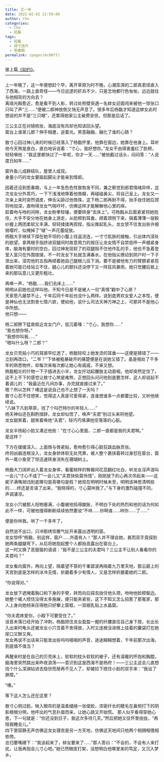 ```yaml
---
title: 又一年
date: 2022-02-02 22:59:00
author: Cho
categories: 
  - Cho
  - 短篇
tags: 
  - 短篇
  - 得寸进尺
  - 思春期
permalink: /pages/6c00ff/
---
```


接上篇[《如约》](/pages/bf37c6/)。  
——————

上一年晚了，这一年便想赶个早，离开草原为时不晚，心潮澎湃的二郎真君径直入了西海<!-- more -->，一路上直奇怪——今日巡逻的虾兵不少，只是怎地都行色匆匆，远远就往与他相背的方向去？  
离瑶光殿愈近，愈是看不到人影，转过处照壁突遇一名蚌女迎面闯来被他一惊张口只叫了声“三……”便被二郎神放倒又悄无声息了。很多年后杨戬才知道这蚌女此时想说的并不是“三只眼”，还累得她家公主破费安抚，但那是后话了。

三公主正在对镜梳妆，海底没有风却也知该回头望。  
窗台上谁家儿郎？伸手相邀，逆着光。笑意融融，融化了谁的心肠？

敖寸心回过神儿来的时候已经落入了杨戬怀里，他靠在窗边，她靠在他身上。耳听他今天煞是直白，直白地诉说着：“寸心，我好想你。”龙女不由得害羞红了脸颊，轻轻嗔他：“我这里都快过了一年呢，你才一天……”被他截过话头，闷闷答：“人说度日如年……”

窗外鱼儿成群结队，屋里人成双。  
身量小巧的龙女要踮起脚尖才能亲到情郎。

因着还没到思春期，与上一年急色色性致勃发不同，兼之察觉到郎君情绪异样，这次龙女分外乖巧，一下下浅浅地啄着他唇瓣，再碰碰鼻尖，将自己呈上。龙女又一次亲上来时突然调皮，伸舌尖舔过他唇珠，这下杨二郎再耐不得，抬手拢住她后颈将吻加深，直吻得龙女气喘吁吁，仿佛这样才能解解他心里的痒。  
趁着吻与吻的间隙，龙女粉拳轻锤，便要转身“去床上”。可杨戬从后面紧紧将她抱住，大手不安分地在她身上游走，从脸颊到耳垂，顺着颈侧下来，隔着薄薄一层鲛纱握上两团柔软又丰满，轻轻揉揉再捏捏，指尖推起乳头，龙女禁不住发出些许细弱嘤咛，似掩掉了“啵”一声花蕾绽放。  
杨戬大手继续下探在她平坦的小腹上往返流连，一寸寸肌肤的接触，引出体内深处的欲望。拿两根手指挤进双腿间时故意用力的按压让龙女情不自禁低呼一声绷紧身体，脑海有霎时的空白，回过神发现软了的双腿阻不住他作乱的手，他也不急着登堂入室只在外围按揉，不一时龙女下处就含满春水，在他指尖撩动到阴户时一下子泄出来，湿完他的五指再顺着她自己腿根儿往下淌。要不是被他有力的臂膀紧紧揽着她可能已经站立不住，腿心儿的颤抖还没停下又一阵狂风暴雨，她只觉腰后抵上来的那玩意儿又更形粗壮。

再唤一声，“杨戬……我们去床上……”  
明明从前她也这样叫他，不知今日是不是被人一句“真情”戳中了心房？  
天家思凡屡禁不止，千年后同千年前也没什么两样。说到底男欢女爱人之本性，便是神仙也无法割舍七情六欲，便如他，说什么司法天神万神之上，可那并不是他心中所想。  
他只想——

杨二郎胯下猛兽抵近龙女门户，低沉着嗓：“寸心，我想你……”  
“我也想你呀。”  
“我想你叫我……”  
“嗯叫什么呀？二郎？”

龙女贝壳般小巧的耳廓早红透了，杨戬轻咬上她发烫的耳垂——这便是猜错了——立刻再改口，“二爷？”下体被粗暴破开的痛楚便是在说她又错了。虽是相处了千多年的熟悉物件，却每次来每次都让她心有戚戚，不来又想。  
杨戬粗壮的什物一下子插进去小半，龙女拧动起腰肢主动吞咽，他却突然定住了。这不上不下的感觉让敖寸心煞是难熬，正想回头问问他到底要怎样，这人却说起不着调儿的：“我最近在凡间办事，办完就直接过来了。”  
嗯？所以怎样？噢这是说自己也不止想了一天吗？  
敖寸心忍不住想笑，觉得这人真是可爱得紧，连谁想谁多一点都要比较，又听他继续说。  
“八妹下凡到草原，找了个叫巴特尔的年轻人……”  
杨天神似还在斟酌措辞，龙女却似悟了，唤声“夫君”别过头来将他望。  
龙女甜笑着，甜笑着唤他“夫君”，轻巧巧填满他空落落的心脏。

龙女半扬起小脸又凑近他些：“在寸心心里面，二郎一直都是我的夫君啊。”  
是这样？

下方在缓缓深入，上面唇与唇紧贴，愈吻愈引得心脏狂跳血脉贲张。  
终将凶器连根没入，龙女身娇体软无处凭靠，被人整个裹挟着转过身怼在窗台，窗外一尾小鱼受了惊迅速转身消失在珊瑚树上。

杨戬大刀阔斧出入着龙女身体，看蜜桃样的臀瓣间花蕊翻红吐白，听龙女淫声浪叫一会儿“寸心不成了”一会儿又“夫君快些莫怜惜”，刚刚放下的心再次吊起来——这妮子满嘴胡诌到底哪句是真哪句是假？她现在明明时候未至，明明该神思清明些的……终还是言语了出来，“我晓得的，寸心莫哄我了。”与下身的激烈碰撞不同，声调凄凉。

龙女小穴被那人阳物塞满，小腹被他捣得酸胀，不明白下处的热烈和他的话为何如此不一样，可被他撞得断断续续依然要说“不哄……你啊谁……哄你……了……”

便是你哄我。哄了一千多年了。

自然说不出口，只冲那绣帘撒气扯开来露出透明的窗。  
龙女惊呼“杨戬，别这样，窗户……外面有人！”那人并不理会她，甚而双手竟探到她两条腿腿弯下，从后将她抱起整个人都抬高露出在窗台上。  
这一时又换了恶狠狠的语调：“我不是三公主的夫君吗？三公主不让别人看看你的夫君吗？”

龙女看向窗外，再向上望，隔着望不穿的千重碧波再隔着九万里天地，那云巅上的天宫到底是怎样的冰冷无情，折磨着多少有情人，又是怎样折磨着她的二郎。

“你说得对。”

龙女放下遮掩着胸口和下身的手臂，转而向后探去拢住他头颈，吻吻他脸颊鬓边。她整个被人控住没得太多施展，便只能夹紧些，这下不知又怎么招惹了那冤家，那人上身向她倾来压得她只好攀上窗框，一双椒乳贴上水晶窗。

“你夫君疼爱你，小殿下可要受住了。”  
话音未落已经开始了冲刺，杨戬把住龙女盈盈一握的纤腰直往自己身下按，长出长入出来时龟头还被龙女小穴含着不舍得放，入时又连根没进根上挂着的囊袋打在她尿口又酥又爽。  
龙女再说不出话来只能发出些呜呜咽咽的声音，迷迷糊糊想着，千年前那次出海，到底值不值当？

再醒来时是在自己的贝壳床上，软软的枕头软软的被子，还有温暖的怀抱和胸膛。  
脑海里突然跳出来昨夜浪荡——意识到这是西海不是杨府！——三公主这会儿直想找个什么深渊钻进去隐世而居再不见人了，却被拉下捂住小脸的双手来：“我设了屏障。”

“噢。”

等下这人怎么还在这里？

敖寸心侧过脸，映入眼帘的是温柔缱绻一张俊脸，浓密纤长的睫毛在鼻侧打下的阴影根根分明，他呼出的气息扑面而来，让她心跳又开始慌。
那人似乎看得穿她心思，下一句就是：“你还没到日子，我这次多待几天。”然后把她又往怀里拢拢，“再陪我睡会儿。”  
四下里寂静无声仿佛这龙女寝宫是另一方天地，仿佛这天地间只他两个相拥相偎相依傍。  
总归要嘴硬下：“我该起来了，蚌女要来了……”那人答曰：“不会的，不会有人来打扰，让我再抱会儿寸心吧。”她已然眼皮打架，没想明白他哪里来的笃定，又沉入梦乡。
